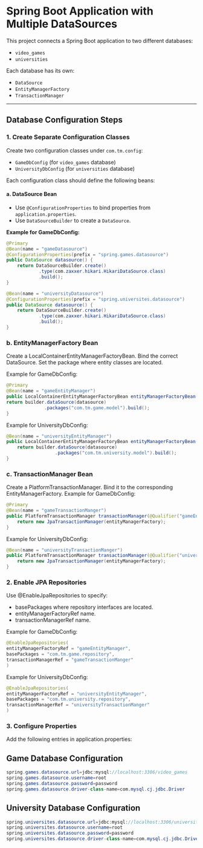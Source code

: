 # Spring Boot Application with Multiple DataSources

This project connects a Spring Boot application to two different databases:
- `video_games`
- `universities`

Each database has its own:
- `DataSource`
- `EntityManagerFactory`
- `TransactionManager`

---

## Database Configuration Steps

### 1. Create Separate Configuration Classes
Create two configuration classes under `com.tm.config`:
- `GameDbConfig` (for `video_games` database)
- `UniversityDbConfig` (for `universities` database)

Each configuration class should define the following beans:

#### a. DataSource Bean
- Use `@ConfigurationProperties` to bind properties from `application.properties`.
- Use `DataSourceBuilder` to create a `DataSource`.

**Example for GameDbConfig:**
```java
@Primary
@Bean(name = "gameDatasource")
@ConfigurationProperties(prefix = "spring.games.datasource")
public DataSource datasource() {
    return DataSourceBuilder.create()
            .type(com.zaxxer.hikari.HikariDataSource.class)
            .build();
}

@Bean(name = "universityDatasource")
@ConfigurationProperties(prefix = "spring.universites.datasource")
public DataSource datasource() {
    return DataSourceBuilder.create()
            .type(com.zaxxer.hikari.HikariDataSource.class)
            .build();
}
```  

### b. EntityManagerFactory Bean
Create a LocalContainerEntityManagerFactoryBean.
Bind the correct DataSource.
Set the package where entity classes are located.

Example for GameDbConfig:
```java
@Primary
@Bean(name = "gameEntityManager")
public LocalContainerEntityManagerFactoryBean entityManagerFactoryBean(EntityManagerFactoryBuilder builder,@Qualifier("gameDatasource") DataSource datasource) {
return builder.dataSource(datasource)
              .packages("com.tm.game.model").build();
}
```
Example for UniversityDbConfig:
```java
@Bean(name = "universityEntityManager")
public LocalContainerEntityManagerFactoryBean entityManagerFactoryBean(EntityManagerFactoryBuilder builder, @Qualifier("universityDatasource") DataSource datasource) {
    return builder.dataSource(datasource)
                  .packages("com.tm.university.model").build();
}
```
### c. TransactionManager Bean
Create a PlatformTransactionManager.
Bind it to the corresponding EntityManagerFactory.
Example for GameDbConfig:

```java
@Primary
@Bean(name = "gameTransactionManger")
public PlatformTransactionManager transactionManager(@Qualifier("gameEntityManager") EntityManagerFactory entityManagerFactory) {
    return new JpaTransactionManager(entityManagerFactory);
}
```
Example for UniversityDbConfig:
```java
@Bean(name = "universityTransactionManger")
public PlatformTransactionManager transactionManager(@Qualifier("universityEntityManager") EntityManagerFactory entityManagerFactory) {
    return new JpaTransactionManager(entityManagerFactory);
}
``` 

### 2. Enable JPA Repositories
Use @EnableJpaRepositories to specify:
- basePackages where repository interfaces are located.
- entityManagerFactoryRef name.
- transactionManagerRef name.

Example for GameDbConfig:
```java
@EnableJpaRepositories(
entityManagerFactoryRef = "gameEntityManager",
basePackages = "com.tm.game.repository",
transactionManagerRef = "gameTransactionManger"
)
```
Example for UniversityDbConfig:
```java
@EnableJpaRepositories(
entityManagerFactoryRef = "universityEntityManager",
basePackages = "com.tm.university.repository",
transactionManagerRef = "universityTransactionManger"
)
```
### 3. Configure Properties
Add the following entries in application.properties:
## Game Database Configuration
```java
spring.games.datasource.url=jdbc:mysql://localhost:3306/video_games
spring.games.datasource.username=root
spring.games.datasource.password=password
spring.games.datasource.driver-class-name=com.mysql.cj.jdbc.Driver
```

## University Database Configuration
```java 
spring.universites.datasource.url=jdbc:mysql://localhost:3306/universities
spring.universites.datasource.username=root
spring.universites.datasource.password=password
spring.universites.datasource.driver-class-name=com.mysql.cj.jdbc.Driver
```
